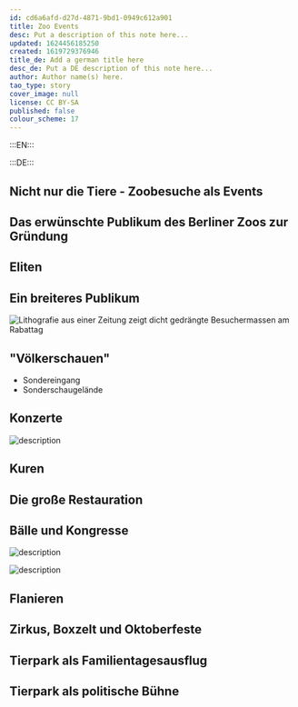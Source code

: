 ```yaml
---
id: cd6a6afd-d27d-4871-9bd1-0949c612a901
title: Zoo Events
desc: Put a description of this note here...
updated: 1624456185250
created: 1619729376946
title_de: Add a german title here
desc_de: Put a DE description of this note here...
author: Author name(s) here.
tao_type: story
cover_image: null
license: CC BY-SA
published: false
colour_scheme: 17
---
```


:::EN:::


:::DE:::

## Nicht nur die Tiere - Zoobesuche als Events

## Das erwünschte Publikum des Berliner Zoos zur Gründung

## Eliten

<!-- Hier noch die Eintrittskarten und Jahresabos -->

## Ein breiteres Publikum

![Lithografie aus einer Zeitung zeigt dicht gedrängte Besuchermassen am Rabattag](/images/cmw/25Pfennigsonntag-1882-DerBazar.jpg)

## "Völkerschauen"

- Sondereingang
- Sonderschaugelände

## Konzerte

![description](/images/cmw/concert-1915.jpg)

## Kuren

## Die große Restauration

## Bälle und Kongresse

![description](/images/cmw/Kaisersaal.jpg)

![description](/images/cmw/Marmorsaal-1920.jpg)

## Flanieren

## Zirkus, Boxzelt und Oktoberfeste

## Tierpark als Familientagesausflug

## Tierpark als politische Bühne


